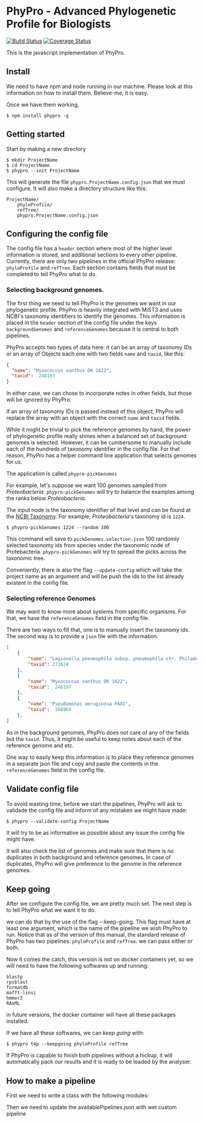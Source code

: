 # PhyPro - Advanced Phylogenetic Profile for Biologists

[![Build Status](https://travis-ci.org/PhyPro/PhyPro.svg?branch=develop)](https://travis-ci.org/PhyPro/PhyPro)
[![Coverage Status](https://coveralls.io/repos/github/PhyPro/PhyPro/badge.svg?branch=develop)](https://coveralls.io/github/PhyPro/PhyPro?branch=develop)

This is the javascript implementation of PhyPro.

## Install

We need to have npm and node running in our machine. Please look at this information on how to install them. Believe-me, it is easy.

Once we have them working,

```
$ npm install phypro -g
```

## Getting started

Start by making a new directory

```
$ mkdir ProjectName
$ cd ProjectName
$ phypro --init ProjectName
```

This will generate the file `phypro.ProjectName.config.json` that we must configure. It will also make a directory structure like this:

```
ProjectName/
    phyloProfile/
    refTree/
    phypro.ProjectName.config.json
```

## Configuring the config file

The config file has a `header` section where most of the higher level information is stored, and additional sections to every other pipeline. Currently, there are only two pipelines in the official PhyPro release: `phyloProfile` and `refTree`. Each section contains fields that must be completed to tell PhyPro what to do.

### Selecting background genomes.

The first thing we need to tell PhyPro is the genomes we want in our phylogenetic profile. PhyPro is heavily integrated with MiST3 and uses NCBI's taxonomy identifiers to identify the genomes. This information is placed in the `header` section of the config file under the keys `backgroundGenomes` and `referenceGenomes` because it is central to both pipelines.

PhyPro accepts two types of data here: it can be an array of taxonomy IDs or an array of Objects each one with two fields `name` and `taxid`, like this:

```json
{
  "name": "Myxococcus xanthus DK 1622",
  "taxid":  246197
}
```

In either case, we can chose to incorporate notes in other fields, but those will be ignored by PhyPro.

If an array of taxonomy IDs is passed instead of this object, PhyPro will replace the array with an object with the correct `name` and `taxid` fields.

While it might be trivial to pick the reference genomes by hand, the power of phylogenetic profile really shines when a balanced set of background genomes is selected. However, it can be cumbersome to manually include each of the hundreds of taxonomy identifier in the config file. For that reason, PhyPro has a helper command line application that selects genomes for us.

The application is called `phypro-pickGenomes`

For example, let's suppose we want 100 genomes sampled from _Proteobacteria_. `phypro-pickGenomes` will try to balance the examples among the ranks below _Proteobacteria_.

The input node is the taxonomy identifier of that level and can be found at the [NCBI Taxonomy](https://www.ncbi.nlm.nih.gov/taxonomy). For example, _Proteobacteria_'s taxonomy id is `1224`.

```
$ phypro-pickGenomes 1224 --random 100
```

This command will save to `pickGenomes.selection.json` 100 randomly selected taxonomy ids from species under the taxonomic node of Protebacteria. `phypro-pickGenomes` will try to spread the picks across the taxonomic tree.

Conveniently, there is also the flag `--update-config` which will take the project name as an argument and will be push the ids to the list already existent in the config file.

### Selecting reference Genomes

We may want to know more about systems from specific organisms. For that, we have the `referenceGenomes` field in the config file.

There are two ways to fill that, one is to manually insert the taxonomy ids. The second way is to provide a `json` file with the information.

```json
[
    {
        "name": "Legionella pneumophila subsp. pneumophila str. Philadelphia 1",
        "taxid": 272624
    },
    {
        "name": "Myxococcus xanthus DK 1622",
        "taxid":  246197
    },
    {
        "name": "Pseudomonas aeruginosa PAO1",
        "taxid":  208964
    },
]
```

As in the background genomes, PhyPro does not care of any of the fields but the `taxid`. Thus, it might be useful to keep notes about each of the reference genome and etc.

One way to easily keep this information is to place they reference genomes in a separate json file and copy and paste the contents in the `referenceGenomes` field in the config file.


## Validate config file

To avoid wasting time, before we start the pipelines, PhyPro will ask to validade the config file and inform of any mistaken we might have made:

```
$ phypro --validate-config ProjectName
```

It will try to be as informative as possible about any issue the config file might have.

It will also check the list of genomes and make sure that there is no duplicates in both background and reference genomes. In case of duplicates, PhyPro will give preference to the genome in the reference genomes.

## Keep going

After we configure the config file, we are pretty much set. The next step is to tell PhyPro what we want it to do.

we can do that by the use of the flag --keep-going. This flag must have at least one argument, which is the name of the pipeline we wish PhyPro to run. Notice that as of the version of this manual, the standard release of PhyPro has two pipelines: `phyloProfile` and `refTree`. we can pass either or both.

Now it comes the catch, this version is not on docker containers yet, so we will need to have the following softwares up and running:

```
blastp
rpsblast
formatdb
mafft-linsi
hmmer3
RAxML
```

in future versions, the docker container will have all these packages installed.

If we have all these softwares, we can _keep going_ with:
```
$ phypro t4p --keepgoing phyloProfile refTree
```

If PhyPro is capable to finish both pipelines without a hickup, it will automatically pack our results and it is ready to be loaded by the analyser.

## How to make a pipeline

First we need to write a class with the following modules:

Then we need to update the availablePipelines.json with wet custom pipeline
